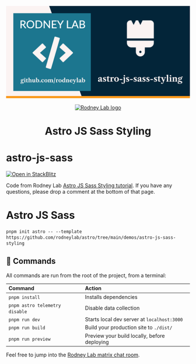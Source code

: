 <img src="../../images/rodneylab-github-astro-js-sass-styling.png" alt="Rodney Lab astro-js-sass-styling Github banner">

<p align="center">
  <a aria-label="Open Rodney Lab site" href="https://rodneylab.com" rel="nofollow noopener noreferrer">
    <img alt="Rodney Lab logo" src="https://rodneylab.com/assets/icon.png" width="60" />
  </a>
</p>
<h1 align="center">
  Astro JS Sass Styling
</h1>

# astro-js-sass

[![Open in StackBlitz](https://developer.stackblitz.com/img/open_in_stackblitz.svg)](https://stackblitz.com/github/rodneylab/astro/tree/main/demos/astro-js-sass)

Code from Rodney Lab <a aria-label="Open Rodney Lab blog post on Astro JS Sass Styling" href="https://rodneylab.com/astro-js-sass-styling/">Astro JS Sass Styling tutorial</a>. If you have any questions, please drop a comment at the bottom of that page.

# Astro JS Sass

```
pnpm init astro -- --template https://github.com/rodneylab/astro/tree/main/demos/astro-js-sass-styling
```

## 🧞 Commands

All commands are run from the root of the project, from a terminal:

| Command                        | Action                                       |
| :----------------------------- | :------------------------------------------- |
| `pnpm install`                 | Installs dependencies                        |
| `pnpm astro telemetry disable` | Disable data collection                      |
| `pnpm run dev`                 | Starts local dev server at `localhost:3000`  |
| `pnpm run build`               | Build your production site to `./dist/`      |
| `pnpm run preview`             | Preview your build locally, before deploying |

Feel free to jump into the [Rodney Lab matrix chat room](https://matrix.to/#/%23rodney:matrix.org).

